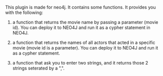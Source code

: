 This plugin is made for neo4j. It contains some functions.
It provides you with the following:

1. a function that returns the movie name by passing a parameter (movie id).
You can deploy it to NEO4J and run it as a cypher statement in NEO4J.

2. a function that returns the names of all actors that acted in a specific movie
(movie id is a parameter). You can deploy it to NEO4J and run it as a cypher statement.

3. a function that ask you to enter two strings, and it returns those 2 strings seterated by a ",".
